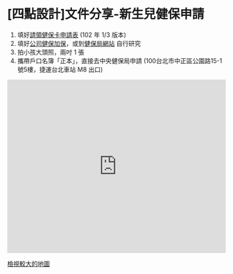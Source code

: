 [四點設計]文件分享-新生兒健保申請 
======

1. 填好[請領健保卡申請表](http://www.nhi.gov.tw/Resource/webdata/12967_2_1020103%E8%AB%8B%E9%A0%98%E5%81%A5%E4%BF%9D%E5%8D%A1%E7%94%B3%E8%AB%8B%E8%A1%A8.pdf) (102 年 1/3 版本)
2. 填好[公司健保加保](http://www.nhi.gov.tw/Resource/webdata/11428_2_2-1%E5%81%A5%E4%BF%9D%E6%8A%95%E4%BF%9D%E8%A1%A810111.pdf)，或到[健保局網站](http://www.nhi.gov.tw/webdata/webdata.aspx?menu=19&menu_id=705&WD_ID=773&webdata_id=2220) 自行研究
3. 拍小孩大頭照，兩吋 1 張
4. 攜帶戶口名簿「正本」，直接去中央健保局申請 (100台北市中正區公園路15-1號5樓，捷運台北車站 M8 出口)

<iframe width="100%" height="400" frameborder="0" scrolling="no" marginheight="0" marginwidth="0" src="https://maps.google.com.tw/maps?q=100%E5%8F%B0%E5%8C%97%E5%B8%82%E4%B8%AD%E6%AD%A3%E5%8D%80%E5%85%AC%E5%9C%92%E8%B7%AF15-1%E8%99%9F&amp;aq=f&amp;ie=UTF8&amp;hl=zh-TW&amp;hq=&amp;hnear=100%E5%8F%B0%E5%8C%97%E5%B8%82%E4%B8%AD%E6%AD%A3%E5%8D%80%E5%85%AC%E5%9C%92%E8%B7%AF15-1%E8%99%9F&amp;ll=25.044786,121.517406&amp;spn=0.004053,0.007896&amp;t=m&amp;z=14&amp;brcurrent=3,0x3442a99bd1adbcc7:0xc5ab69bb7491162a,0,0x3442ac6b61dbbd9d:0xc0c243da98cba64b&amp;output=embed"></iframe>

[檢視較大的地圖](https://maps.google.com.tw/maps?q=100%E5%8F%B0%E5%8C%97%E5%B8%82%E4%B8%AD%E6%AD%A3%E5%8D%80%E5%85%AC%E5%9C%92%E8%B7%AF15-1%E8%99%9F&amp;aq=f&amp;ie=UTF8&amp;hl=zh-TW&amp;hq=&amp;hnear=100%E5%8F%B0%E5%8C%97%E5%B8%82%E4%B8%AD%E6%AD%A3%E5%8D%80%E5%85%AC%E5%9C%92%E8%B7%AF15-1%E8%99%9F&amp;ll=25.044786,121.517406&amp;spn=0.004053,0.007896&amp;t=m&amp;z=14&amp;brcurrent=3,0x3442a99bd1adbcc7:0xc5ab69bb7491162a,0,0x3442ac6b61dbbd9d:0xc0c243da98cba64b&amp;source=embed)
